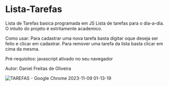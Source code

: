 # Lista-Tarefas
Lista de Tarefas basica programada em JS
Lista de tarefas para o dia-a-dia. O intuito do projeto é estritamente academico.

Como usar: Para cadastrar uma nova tarefa basta digitar oque deseja ser feito e clicar em cadastrar. Para remover uma tarefa da lista basta clicar em cima da mesma.

Pré-requisitos: javascript ativado no seu navegador

Autor: Daniel Freitas de Oliveira 



![TAREFAS - Google Chrome 2023-11-09 01-13-19](https://github.com/dnieloliveira/Lista-Tarefas/assets/114271103/908ad0b2-7a03-4e5a-ae89-013b13d52691)
